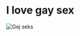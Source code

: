 # I love gay sex
![Gej seks](https://p16-sign.tiktokcdn-us.com/tos-useast5-avt-0068-tx/1eb8d5cd4740a23e8feb46b55785d81b~c5_720x720.jpeg?x-expires=1677906000&x-signature=euXyDGfREojd%2Fp%2Fo1mLD03ESdqE%3D)
